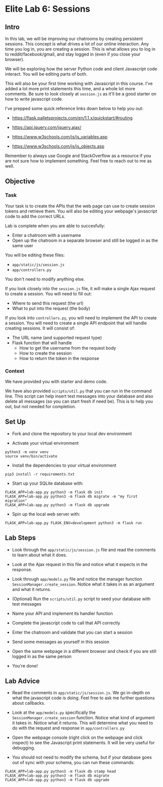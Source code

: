 # Elite Lab 6: Sessions

## Intro
In this lab, we will be improving our chatrooms by creating persistent sessions. This concept is what drives a lot of our online interaction. Any time you log in, you are creating a session. This is what allows you to log in to reddit/facebook/gmail, and stay logged in (even if you close your browser).

We will be exploring how the server Python code and client Javascript code interact. You will be editing parts of both.

This will also be your first time working with Javascript in this course. I've added a lot
more print statements this time, and a whole lot more comments. Be sure to look closely
at `session.js` as it'll be a good starter on how to write javascript code.

I've prepped some quick reference links down below to help you out:

* https://flask.palletsprojects.com/en/1.1.x/quickstart/#routing

* https://api.jquery.com/jquery.ajax/

* https://www.w3schools.com/js/js_variables.asp

* https://www.w3schools.com/js/js_objects.asp


Remember to always use Google and StackOverflow as a resource if you are not sure how to implement something. Feel free to reach out to me as well.


## Objective
### Task
Your task is to create the APIs that the web page can use to create session tokens and retrieve them. You will also be editing your webpage's javascript code to add the correct URLs.

Lab is complete when you are able to succesfully:
* Enter a chatroom with a username
* Open up the chatroom in a separate browser and still be logged in as the same user

You will be editing these files:
* `app/static/js/session.js`
* `app/controllers.py`

You don't need to modify anything else.

If you look closely into the `session.js` file, it will make a single Ajax request to create a session. You will need to fill out:
* Where to send this request (the url)
* What to put into the request (the body)

If you look into `controllers.py`, you will need to implement the API to create a session. You will need to create a single API endpoint that will handle creating sessions. It will consist of:
* The URL name (and supported request type)
* Flask function that will handle
  * How to get the username from the request body
  * How to create the session
  * How to return the token in the response


### Context
We have provided you with starter and demo code. 

We have also provided `scripts/util.py` that you can run in the command line. This script can help insert test messages into your database and also delete all messages (so you can start fresh if need be). This is to help you out, but not needed for completion.


## Set Up
* Fork and clone the repository to your local dev environment

* Activate your virtual environment
```
python3 -m venv venv
source venv/bin/activate
```

* Install the dependencies to your virtual environment
```
pip3 install -r requirements.txt
```

* Start up your SQLite database with:
```
FLASK_APP=lab-app.py python3 -m flask db init
FLASK_APP=lab-app.py python3 -m flask db migrate -m "my first migration"
FLASK_APP=lab-app.py python3 -m flask db upgrade
```

* Spin up the local web server with:
```
FLASK_APP=lab-app.py FLASK_ENV=development python3 -m flask run
```


## Lab Steps
* Look through the `app/static/js/session.js` file and read the comments to learn about what it does.

* Look at the Ajax request in this file and notice what it expects in the response.

* Look through `app/models.py` file and notice the manager function `SessionManager.create_session`. Notice what it takes in as an argument and what it returns.

* (Optional) Run the `scripts/util.py` script to seed your database with test messages

* Name your API and implement its handler function

* Complete the javascript code to call that API correctly

* Enter the chatroom and validate that you can start a session

* Send some messages as yourself in this session

* Open the same webpage in a different browser and check if you are still logged in as the same person

* You're done!


## Lab Advice
* Read the comments in `app/static/js/session.js`. We go in-depth on what the javascript code is doing. Feel free to ask me further questions about callbacks.

* Look at the `app/models.py` specifically the `SessionManager.create_session` function. Notice what kind of argument it takes in. Notice what it returns. This will determine what you need to do with the request and response in `app/controllers.py`

* Open the webpage console (right click on the webpage and click inspect) to see the Javascript print statements. It will be very useful for debugging.

* You should not need to modify the schema, but if your database goes out of sync with your schema, you can run these commands:
```
FLASK_APP=lab-app.py python3 -m flask db stamp head
FLASK_APP=lab-app.py python3 -m flask db migrate
FLASK_APP=lab-app.py python3 -m flask db upgrade
```
